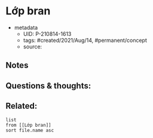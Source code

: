 # Lớp bran

- metadata
	- UID: P-210814-1613
	- tags: #created/2021/Aug/14, #permanent/concept 
	- source: 

## Notes


## Questions & thoughts:


## Related:
```dataview
list
from [[Lớp bran]]
sort file.name asc
```